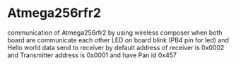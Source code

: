# Atmega256rfr2
communication of Atmega256rfr2 by using wireless composer when both board are communicate each other LED on board blink (PB4 pin for led) and Hello world data send to receiver by default address of receiver is 0x0002 and Transmitter address is 0x0001 and have Pan id 0x457 
